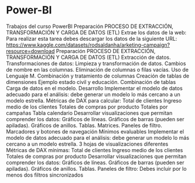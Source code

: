 # Power-BI
Trabajos del curso PowerBI
Preparación
 PROCESO DE EXTRACCIÓN, TRANSFORMACIÓN Y CARGA DE DATOS (ETL)
 Extrae los datos de la web:
 Para realizar esta tarea debes descargar los datos de la siguiente URL:
 https://www.kaggle.com/datasets/rodsaldanha/arketing-campaign?resource=download
Preparación
 PROCESO DE EXTRACCIÓN, TRANSFORMACIÓN Y CARGA DE DATOS (ETL)
 Extracción de datos. 
Transformaciones de datos:
 Limpieza y transformación de datos.
 Cambios de nombre en las columnas.
 Eliminación de columnas o filas vacías.
 Uso de Lenguaje M.
 Combinación y tratamiento de columnas 
Creación de tablas de dimensiones
 Ejemplo estado civil y educación.
 Combinación de tablas
 Carga de datos en el modelo.
Desarrollo
 Implementar el modelo de datos adecuado para el análisis: debe generar un modelo lo más
 cercano a un modelo estrella.
 Métricas de DAX para calcular:
 Total de clientes
 Ingreso medio de los clientes
 Totales de compras por producto
 Totales por campañas
 Tabla calendario
 Desarrollar visualizaciones que permitan comprender los datos:
 Gráficos de líneas.
 Gráficos de barras (pueden ser apiladas).
 Gráficos de anillos.
 Tablas.
 Matrices.
 Paneles de filtro.
 Marcadores y botones de navegación 
Mínimos evaluables
 Implementar el modelo de datos adecuado para el análisis: debe generar un modelo lo más
 cercano a un modelo estrella.
 3 hojas de visualizaciones diferentes
 Métricas de DAX mínimas:
 Total de clientes
 Ingreso medio de los clientes
 Totales de compras por producto
 Desarrollar visualizaciones que permitan comprender los datos:
 Gráficos de líneas.
 Gráficos de barras (pueden ser apiladas).
 Gráficos de anillos.
 Tablas.
 Paneles de filtro:
 Debes incluir por lo menos dos filtros sincronizados
